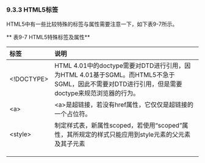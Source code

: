 ### 9.3.3 HTML5标签

 HTML5中有一些比较特殊的标签与属性需要注意一下，如下表9-7所示。

** 表9-7 HTML5特殊标签及属性**

| **标签** | **说明** |
| :--- | :--- |
| &lt;!DOCTYPE&gt; | HTML 4.01中的doctype需要对DTD进行引用，因为HTML 4.01基于SGML。而HTML5不急于SGML，因此不需要对DTD进行引用，但是需要doctype来规范浏览器的行为。 |
| &lt;a&gt; | &lt;a&gt;是超链接，若没有href属性，它仅仅是超链接的一个占位符。 |
| &lt;style&gt;  | 制定样式表，新属性scoped，若使用“scoped”属性，其所规定的样式只能应用到style元素的父元素及其子元素 |
|  |  |
|  |  |
|  |  |



